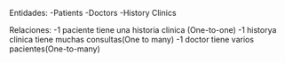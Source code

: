 Entidades:
-Patients 
-Doctors
-History Clinics

Relaciones:
-1 paciente tiene una historia clinica (One-to-one)
-1 historya clinica tiene muchas consultas(One to many)
-1 doctor tiene varios pacientes(One-to-many)




